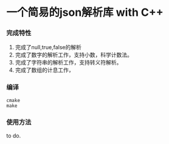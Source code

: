# 一个简易的json解析库 with C++

### 完成特性
1. 完成了null,true,false的解析
2. 完成了数字的解析工作，支持小数，科学计数法。
3. 完成了字符串的解析工作，支持转义符解析。
4. 完成了数组的计息工作，

### 编译
```
cmake
make
```

### 使用方法
to do.
